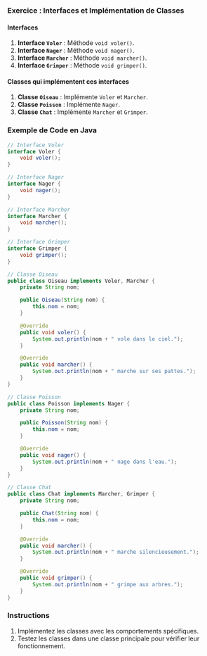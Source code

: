 ### Exercice : Interfaces et Implémentation de Classes

#### Interfaces
1. **Interface `Voler`** : Méthode `void voler()`.
2. **Interface `Nager`** : Méthode `void nager()`.
3. **Interface `Marcher`** : Méthode `void marcher()`.
4. **Interface `Grimper`** : Méthode `void grimper()`.

#### Classes qui implémentent ces interfaces
1. **Classe `Oiseau`** : Implémente `Voler` et `Marcher`.
2. **Classe `Poisson`** : Implémente `Nager`.
3. **Classe `Chat`** : Implémente `Marcher` et `Grimper`.

### Exemple de Code en Java

```java
// Interface Voler
interface Voler {
    void voler();
}

// Interface Nager
interface Nager {
    void nager();
}

// Interface Marcher
interface Marcher {
    void marcher();
}

// Interface Grimper
interface Grimper {
    void grimper();
}

// Classe Oiseau
public class Oiseau implements Voler, Marcher {
    private String nom;

    public Oiseau(String nom) {
        this.nom = nom;
    }

    @Override
    public void voler() {
        System.out.println(nom + " vole dans le ciel.");
    }

    @Override
    public void marcher() {
        System.out.println(nom + " marche sur ses pattes.");
    }
}

// Classe Poisson
public class Poisson implements Nager {
    private String nom;

    public Poisson(String nom) {
        this.nom = nom;
    }

    @Override
    public void nager() {
        System.out.println(nom + " nage dans l'eau.");
    }
}

// Classe Chat
public class Chat implements Marcher, Grimper {
    private String nom;

    public Chat(String nom) {
        this.nom = nom;
    }

    @Override
    public void marcher() {
        System.out.println(nom + " marche silencieusement.");
    }

    @Override
    public void grimper() {
        System.out.println(nom + " grimpe aux arbres.");
    }
}
```

### Instructions
1. Implémentez les classes avec les comportements spécifiques.
2. Testez les classes dans une classe principale pour vérifier leur fonctionnement.
